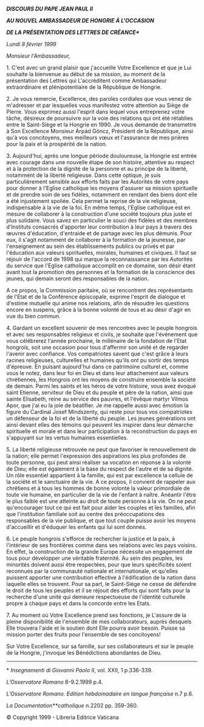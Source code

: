 ***DISCOURS DU PAPE JEAN PAUL II***

***AU NOUVEL AMBASSADEUR DE HONGRIE À L'OCCASION***

***DE LA PRÉSENTATION DES LETTRES DE CRÉANCE\****

*Lundi 8 février 1999*

*Monsieur l'Ambassadeur,*

1\. C'est avec un grand plaisir que j'accueille Votre Excellence et que je Lui souhaite la bienvenue au début de sa mission, au moment de la présentation des Lettres qui L'accréditent comme Ambassadeur extraordinaire et plénipotentiaire de la République de Hongrie.

2\. Je vous remercie, Excellence, des paroles cordiales que vous venez de m'adresser et par lesquelles vous manifestez votre attention au Siège de Pierre. Vous exprimez aussi l'esprit dans lequel vous entreprenez votre tâche, désireux de poursuivre sur la voie des relations qui ont été rétablies entre le Saint-Siège et la Hongrie en 1990. Je vous demande de transmettre à Son Excellence Monsieur Árpád Göncz, Président de la République, ainsi qu'à vos concitoyens, mes meilleurs vœux et l'assurance de mes prières pour la paix et la prospérité de la nation.

3\. Aujourd'hui, après une longue période douloureuse, la Hongrie est entrée avec courage dans une nouvelle étape de son histoire, attentive au respect et à la protection de la dignité de la personne et au principe de la liberté, notamment de la liberté religieuse. Dans cette optique, je suis particulièrement sensible aux efforts faits par les Autorités de votre pays pour donner à l'Eglise catholique les moyens d'assurer sa mission spirituelle et de prendre soin de ses fidèles, notamment en rendant des biens dont elle a été injustement spoliée. Cela permet la reprise de la vie religieuse, indispensable à la vie de la foi. En même temps, l'Eglise catholique est en mesure de collaborer à la construction d'une société toujours plus juste et plus solidaire. Vous savez en particulier le souci des fidèles et des membres d'Instituts consacrés d'apporter leur contribution à leur pays à travers des œuvres d'éducation, d'entraide et de partage avec les plus démunis. Pour eux, il s'agit notamment de collaborer à la formation de la jeunesse, par l'enseignement au sein des établissements publics ou privés et par l'éducation aux valeurs spirituelles, morales, humaines et civiques. Il faut se réjouir de l'accord de 1998 qui marque la reconnaissance par les Autorités du service que l'Eglise catholique accomplit en ce domaine, son désir étant avant tout la promotion des personnes et la formation de la conscience des jeunes, qui demain seront des responsables de la nation.

A ce propos, la Commission paritaire, où se rencontrent des représentants de l'Etat et de la Conférence épiscopale, exprime l'esprit de dialogue et d'estime mutuelle qui anime nos relations, afin de résoudre les questions encore en suspens, grâce à la bonne volonté de tous et au désir d'agir en vue du bien commun.

4\. Gardant un excellent souvenir de mes rencontres avec le peuple hongrois et avec ses responsables religieux et civils, je souhaite que l'événement que vous célébrerez l'année prochaine, le millénaire de la fondation de l'Etat hongrois, soit une occasion pour tous d'affermir son unité et de regarder l'avenir avec confiance. Vos compatriotes savent que c'est grâce à leurs racines religieuses, culturelles et humaines qu'ils ont pu sortir des temps d'épreuve. En puisant aujourd'hui dans ce patrimoine culturel et, comme vous le notez, dans leur foi en Dieu et dans leur attachement aux valeurs chrétiennes, les Hongrois ont les moyens de construire ensemble la société de demain. Parmi les saints et les héros de votre histoire, vous avez évoqué saint Etienne, serviteur de Dieu et du peuple et père de la nation, ainsi que sainte Elisabeth, reine au service des pauvres, et l'évêque martyr Vilmos Apor, que j'ai eu la joie de béatifier. Je me rappelle aussi avec émotion la figure du Cardinal Josef Mindszenty, qui reste pour tous vos compatriotes un défenseur de la foi et de la liberté du peuple. Les jeunes générations ont ainsi devant elles des témoins qui peuvent les inspirer dans leur démarche spirituelle et morale et dans leur participation à la reconstruction du pays en s'appuyant sur les vertus humaines essentielles.

5\. La liberté religieuse retrouvée ne peut que favoriser le renouvellement de la nation; elle permet l'expression des aspirations les plus profondes de toute personne, qui peut ainsi réaliser sa vocation en réponse à la volonté de Dieu; elle est également à la base du respect de l'autre et de sa dignité. Un rôle essentiel appartient à la famille, qui est par excellence la cellule de la société et le sanctuaire de la vie. A ce propos, il convient de rappeler aux chrétiens et à tous les hommes de bonne volonté la valeur primordiale de toute vie humaine, en particulier de la vie de l'enfant à naître. Anéantir l'être le plus faible est une atteinte au droit de toute personne à la vie. On ne peut qu'encourager tout ce qui est fait pour aider les couples et les familles, afin que l'institution familiale soit au centre des préoccupations des responsables de la vie publique, et que tout couple puisse avoir les moyens d'accueillir et d'éduquer les enfants qui lui sont donnés.

6\. Le peuple hongrois s'efforce de rechercher la justice et la paix, à l'intérieur de ses frontières comme dans ses relations avec les pays voisins. En effet, la construction de la grande Europe nécessite un engagement de tous pour développer une véritable fraternité. Au sein des peuples, les minorités doivent aussi être respectées, pour que leurs spécificités soient reconnues par la communauté nationale et internationale, et qu'elles puissent apporter une contribution effective à l'édification de la nation dans laquelle elles se trouvent. Pour sa part, le Saint-Siège ne cesse de défendre le droit de tous les peuples et il se réjouit des efforts qui sont faits pour la recherche d'une unité qui demeure respectueuse de l'identité culturelle propre à chaque pays et dans la concorde entre les Etats.

7\. Au moment où Votre Excellence prend ses fonctions, je L'assure de la pleine disponibilité de l'ensemble de mes collaborateurs, auprès desquels Elle trouvera l'aide et le soutien dont Elle pourra avoir besoin. Puisse sa mission porter des fruits pour l'ensemble de ses concitoyens!

Sur Votre Excellence, sur sa famille, sur ses collaborateurs et sur le peuple de la Hongrie, j'invoque les Bénédictions abondantes de Dieu.

* * *

\* *Insegnamenti* *di Giovanni Paolo II*, vol. XXII, 1 p.336-339.

*L’Osservatore Romano* 8-9.2.1999 p.4.

*L'Osservatore Romano. Edition hebdomadaire en langue française* n.7 p.6.

*La Documentation**catholique* n.2202 pp. 359-360.

© Copyright 1999 - Libreria Editrice Vaticana